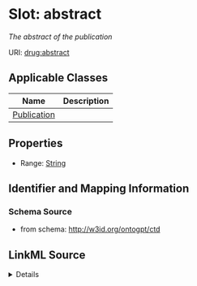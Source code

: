 # Slot: abstract
_The abstract of the publication_


URI: [drug:abstract](http://w3id.org/ontogpt/drug/abstract)



<!-- no inheritance hierarchy -->




## Applicable Classes

| Name | Description |
| --- | --- |
[Publication](Publication.md) | 






## Properties

* Range: [String](String.md)







## Identifier and Mapping Information







### Schema Source


* from schema: http://w3id.org/ontogpt/ctd




## LinkML Source

<details>
```yaml
name: abstract
description: The abstract of the publication
from_schema: http://w3id.org/ontogpt/ctd
rank: 1000
alias: abstract
owner: Publication
domain_of:
- Publication
range: string

```
</details>